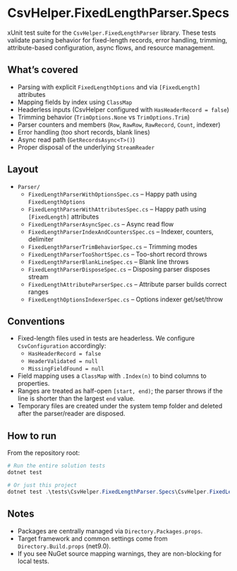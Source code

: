 # CsvHelper.FixedLengthParser.Specs

xUnit test suite for the `CsvHelper.FixedLengthParser` library. These tests validate parsing behavior for fixed-length records, error handling, trimming, attribute-based configuration, async flows, and resource management.

## What’s covered

- Parsing with explicit `FixedLengthOptions` and via `[FixedLength]` attributes
- Mapping fields by index using `ClassMap`
- Headerless inputs (CsvHelper configured with `HasHeaderRecord = false`)
- Trimming behavior (`TrimOptions.None` vs `TrimOptions.Trim`)
- Parser counters and members (`Row`, `RawRow`, `RawRecord`, `Count`, indexer)
- Error handling (too short records, blank lines)
- Async read path (`GetRecordsAsync<T>()`)
- Proper disposal of the underlying `StreamReader`

## Layout

- `Parser/`
  - `FixedLengthParserWithOptionsSpec.cs` – Happy path using `FixedLengthOptions`
  - `FixedLengthParserWithAttributesSpec.cs` – Happy path using `[FixedLength]` attributes
  - `FixedLengthParserAsyncSpec.cs` – Async read flow
  - `FixedLengthParserIndexAndCountersSpec.cs` – Indexer, counters, delimiter
  - `FixedLengthParserTrimBehaviorSpec.cs` – Trimming modes
  - `FixedLengthParserTooShortSpec.cs` – Too-short record throws
  - `FixedLengthParserBlankLineSpec.cs` – Blank line throws
  - `FixedLengthParserDisposeSpec.cs` – Disposing parser disposes stream
  - `FixedLengthAttributeParserSpec.cs` – Attribute parser builds correct ranges
  - `FixedLengthOptionsIndexerSpec.cs` – Options indexer get/set/throw

## Conventions

- Fixed-length files used in tests are headerless. We configure `CsvConfiguration` accordingly:
  - `HasHeaderRecord = false`
  - `HeaderValidated = null`
  - `MissingFieldFound = null`
- Field mapping uses a `ClassMap` with `.Index(n)` to bind columns to properties.
- Ranges are treated as half-open `[start, end)`; the parser throws if the line is shorter than the largest `end` value.
- Temporary files are created under the system temp folder and deleted after the parser/reader are disposed.

## How to run

From the repository root:

```powershell
# Run the entire solution tests
dotnet test

# Or just this project
dotnet test .\tests\CsvHelper.FixedLengthParser.Specs\CsvHelper.FixedLengthParser.Specs.csproj
```

## Notes

- Packages are centrally managed via `Directory.Packages.props`.
- Target framework and common settings come from `Directory.Build.props` (net9.0).
- If you see NuGet source mapping warnings, they are non-blocking for local tests.